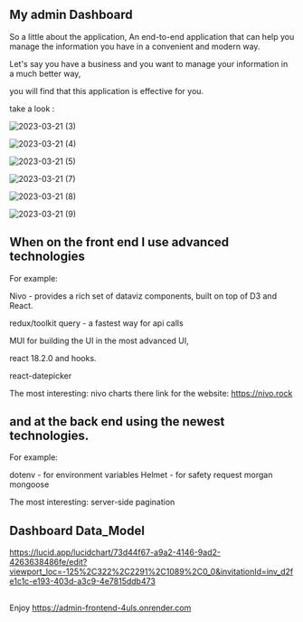 ## My admin Dashboard


So a little about the application,
An end-to-end application that can help you manage the information you have in a convenient and modern way.

Let's say you have a business and you want to manage your information in a much better way,

you will find that this application is effective for you.

take a look : 


![2023-03-21 (3)](https://user-images.githubusercontent.com/102303153/226630788-10026255-e9ee-4d6c-9f31-a189b1f6c9e3.png)

![2023-03-21 (4)](https://user-images.githubusercontent.com/102303153/226631191-36cec61b-0bb5-4a1f-9842-72cee4d2945f.png)

![2023-03-21 (5)](https://user-images.githubusercontent.com/102303153/226631259-2c173c7d-0ac8-4cec-9d0f-a030949e7a0f.png)

![2023-03-21 (7)](https://user-images.githubusercontent.com/102303153/226631303-e80070bb-95bd-4f4e-bd8a-6de7d4fdb1cd.png)

![2023-03-21 (8)](https://user-images.githubusercontent.com/102303153/226631355-41594175-a42b-4de5-9608-58b66fad9792.png)

![2023-03-21 (9)](https://user-images.githubusercontent.com/102303153/226631371-5c649060-610e-43e3-8450-adb5b20c319c.png)



 ## When on the front end I use advanced technologies
  For example:
  
 Nivo - provides a rich set of dataviz components, built on top of D3 and React.

redux/toolkit query - a fastest way for api calls

MUI for building the UI in the most advanced UI,

react 18.2.0 and hooks.

react-datepicker

The most interesting:
nivo charts
there link for the website: https://nivo.rock






## and at the back end using the newest technologies.

For example:

dotenv - for environment variables
Helmet - for safety request
morgan
mongoose

The most interesting:
server-side pagination



## Dashboard Data_Model

https://lucid.app/lucidchart/73d44f67-a9a2-4146-9ad2-4263638486fe/edit?viewport_loc=-125%2C322%2C2291%2C1089%2C0_0&invitationId=inv_d2fe1c1c-e193-403d-a3c9-4e7815ddb473




##

Enjoy
https://admin-frontend-4uls.onrender.com
